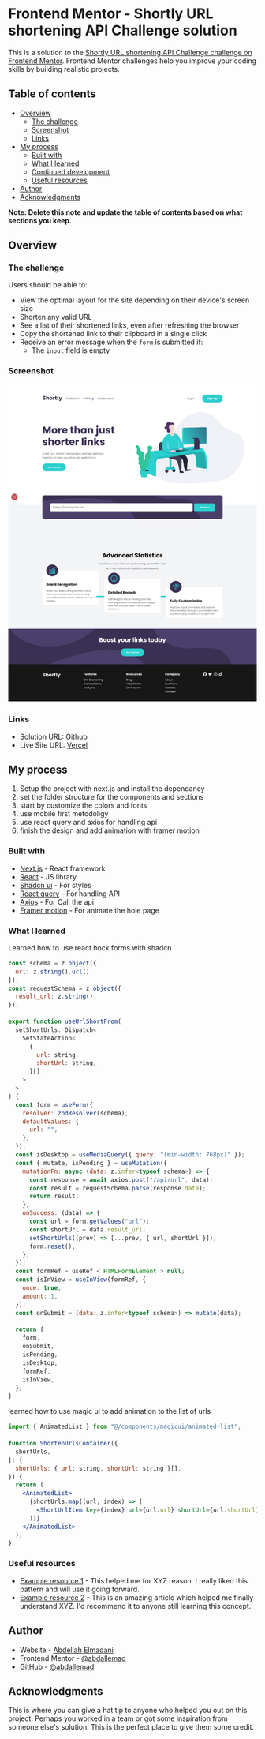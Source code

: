 # Frontend Mentor - Shortly URL shortening API Challenge solution

This is a solution to the [Shortly URL shortening API Challenge challenge on Frontend Mentor](https://www.frontendmentor.io/challenges/url-shortening-api-landing-page-2ce3ob-G). Frontend Mentor challenges help you improve your coding skills by building realistic projects.

## Table of contents

- [Overview](#overview)
  - [The challenge](#the-challenge)
  - [Screenshot](#screenshot)
  - [Links](#links)
- [My process](#my-process)
  - [Built with](#built-with)
  - [What I learned](#what-i-learned)
  - [Continued development](#continued-development)
  - [Useful resources](#useful-resources)
- [Author](#author)
- [Acknowledgments](#acknowledgments)

**Note: Delete this note and update the table of contents based on what sections you keep.**

## Overview

### The challenge

Users should be able to:

- View the optimal layout for the site depending on their device's screen size
- Shorten any valid URL
- See a list of their shortened links, even after refreshing the browser
- Copy the shortened link to their clipboard in a single click
- Receive an error message when the `form` is submitted if:
  - The `input` field is empty

### Screenshot

![Desktop preview](./public/screen-shots/desktop-preview.png)

### Links

- Solution URL: [Github](https://github.com/abdallemad/Shorten-url-animated-landing-page)
- Live Site URL: [Vercel](https://shorten-url-animated-landing-page.vercel.app/)

## My process

1. Setup the project with next.js and install the dependancy
2. set the folder structure for the components and sections
3. start by customize the colors and fonts
4. use mobile first metodoligy
5. use react query and axios for handling api
6. finish the design and add animation with framer motion

### Built with

- [Next.js](https://nextjs.org/) - React framework
- [React](https://reactjs.org/) - JS library
- [Shadcn ui](https://ui.shadcn.com/) - For styles
- [React query](https://tanstack.com/query/latest) - For handling API
- [Axios](https://www.npmjs.com/package/axios) - For Call the api
- [Framer motion](https://motion.dev/) - For animate the hole page

### What I learned

Learned how to use react hock forms with shadcn

```jsx
const schema = z.object({
  url: z.string().url(),
});
const requestSchema = z.object({
  result_url: z.string(),
});

export function useUrlShortFrom(
  setShortUrls: Dispatch<
    SetStateAction<
      {
        url: string,
        shortUrl: string,
      }[]
    >
  >
) {
  const form = useForm({
    resolver: zodResolver(schema),
    defaultValues: {
      url: "",
    },
  });
  const isDesktop = useMediaQuery({ query: "(min-width: 768px)" });
  const { mutate, isPending } = useMutation({
    mutationFn: async (data: z.infer<typeof schema>) => {
      const response = await axios.post("/api/url", data);
      const result = requestSchema.parse(response.data);
      return result;
    },
    onSuccess: (data) => {
      const url = form.getValues("url");
      const shortUrl = data.result_url;
      setShortUrls((prev) => [...prev, { url, shortUrl }]);
      form.reset();
    },
  });
  const formRef = useRef < HTMLFormElement > null;
  const isInView = useInView(formRef, {
    once: true,
    amount: 1,
  });
  const onSubmit = (data: z.infer<typeof schema>) => mutate(data);

  return {
    form,
    onSubmit,
    isPending,
    isDesktop,
    formRef,
    isInView,
  };
}
```

learned how to use magic ui to add animation to the list of urls

```jsx
import { AnimatedList } from "@/components/magicui/animated-list";

function ShortenUrlsContainer({
  shortUrls,
}: {
  shortUrls: { url: string, shortUrl: string }[],
}) {
  return (
    <AnimatedList>
      {shortUrls.map((url, index) => (
        <ShortUrlItem key={index} url={url.url} shortUrl={url.shortUrl} />
      ))}
    </AnimatedList>
  );
}
```

### Useful resources

- [Example resource 1](https://www.example.com) - This helped me for XYZ reason. I really liked this pattern and will use it going forward.
- [Example resource 2](https://www.example.com) - This is an amazing article which helped me finally understand XYZ. I'd recommend it to anyone still learning this concept.

## Author

- Website - [Abdellah Elmadani](https://abdallahemad.vercel.app)
- Frontend Mentor - [@abdallemad](https://www.frontendmentor.io/profile/abdallemad)
- GitHub - [@abdallemad](https://github.com/abdallemad)

## Acknowledgments

This is where you can give a hat tip to anyone who helped you out on this project. Perhaps you worked in a team or got some inspiration from someone else's solution. This is the perfect place to give them some credit.
